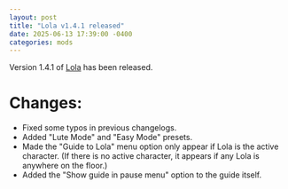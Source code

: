 ```yaml
---
layout: post
title: "Lola v1.4.1 released"
date: 2025-06-13 17:39:00 -0400
categories: mods
---
```


Version 1.4.1 of [Lola](/nd-mods/Lola/index.md) has been released.

# Changes:
- Fixed some typos in previous changelogs.
- Added "Lute Mode" and "Easy Mode" presets.
- Made the "Guide to Lola" menu option only appear if Lola is the active character. (If there is no active character, it appears if any Lola is anywhere on the floor.)
- Added the "Show guide in pause menu" option to the guide itself.